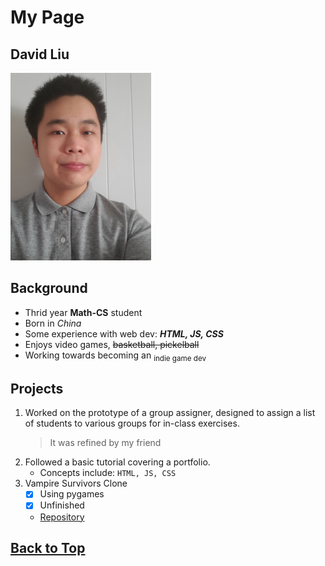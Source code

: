 # My Page
## David Liu
<img src="Selfie.jpg"
     alt="Selfie"
     style="height: 300px;" />
## Background
* Thrid year __Math-CS__ student
* Born in _China_
* Some experience with web dev: **_HTML, JS, CSS_**
* Enjoys video games, ~~basketball, pickelball~~
* Working towards becoming an <sub>indie game dev</sub>
## Projects
1. Worked on the prototype of a group assigner, designed to assign a list of students to various groups for in-class exercises.
    > It was refined by my friend
2. Followed a basic tutorial covering a portfolio.
   * Concepts include: ```HTML, JS, CSS```
3. Vampire Survivors Clone
   * [x] Using pygames
   * [x] Unfinished
   * [Repository](https://github.com/shootingdarts/VampireSurvivorClone)
  
## [Back to Top](#david-liu)
